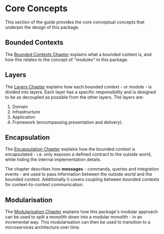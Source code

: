# Core Concepts

This section of the guide provides the core conceptual concepts that underpin the design of this package.

## Bounded Contexts

The [Bounded Contexts Chapter](./bounded-contexts) explains what a bounded context is, and how this relates to the
concept of "modules" in this package.

## Layers

The [Layers Chapter](./layers) explains how each bounded context - or module - is divided into layers. Each layer has a
specific responsibility and is designed to be as decoupled as possible from the other layers. The layers are:

1. Domain
2. Infrastructure
3. Application
4. Framework (encompassing presentation and delivery).

## Encapsulation

The [Encapsulation Chapter](./encapsulation) explains how the bounded context is encapsulated - i.e. only exposes a
defined contract to the outside world, while hiding the internal implementation details.

The chapter describes how **messages** - commands, queries and integration events - are used to pass information between
the outside world and the bounded context. Additionally it covers coupling between bounded contexts for
context-to-context communication.

## Modularisation

The [Modularisation Chapter](./modularisation) explains how this package's modular approach can be used to split
a monolith down into a modular monolith - in an incremental way. This modularisation can then be used to transition to
a microservices architecture over time.
